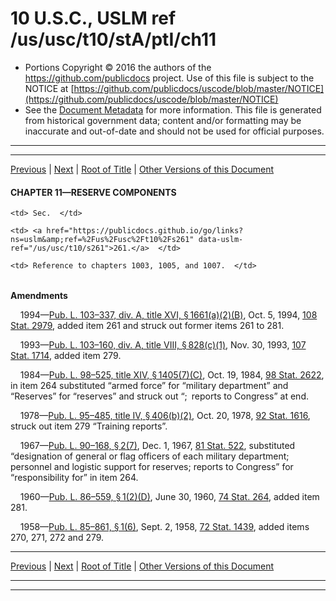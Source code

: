 ---
---

# 10 U.S.C., USLM ref /us/usc/t10/stA/ptI/ch11

* Portions Copyright © 2016 the authors of the https://github.com/publicdocs project.
  Use of this file is subject to the NOTICE at [https://github.com/publicdocs/uscode/blob/master/NOTICE](https://github.com/publicdocs/uscode/blob/master/NOTICE)
* See the [Document Metadata](././../../../../../..//README.md) for more information.
  This file is generated from historical government data; content and/or formatting may be inaccurate and out-of-date and should not be used for official purposes.

----------
----------

[Previous](./../../../../../..//us/usc/t10/stA/ptI/ch9/m__us_usc_t10_s237.md) | [Next](./../../../../../..//us/usc/t10/stA/ptI/ch11/m__us_usc_t10_s261.md) | [Root of Title](./../../../../../../) | [Other Versions of this Document](https://publicdocs.github.io/go/links?ns=uslm&ref=%2Fus%2Fusc%2Ft10%2FstA%2FptI%2Fch11)

#### CHAPTER 11—RESERVE COMPONENTS

<table>

  <tr>

    <td> Sec.  </td>

  </tr>

  <tr>

    <td> <a href="https://publicdocs.github.io/go/links?ns=uslm&amp;ref=%2Fus%2Fusc%2Ft10%2Fs261" data-uslm-ref="/us/usc/t10/s261">261.</a>  </td>

    <td> Reference to chapters 1003, 1005, and 1007.  </td>

  </tr>

</table>

 __Amendments__ 

    1994—[Pub. L. 103–337, div. A, title XVI, § 1661(a)(2)(B)][/us/pl/103/337/s1661/a/2/B], Oct. 5, 1994, [108 Stat. 2979][/us/stat/108/2979], added item 261 and struck out former items 261 to 281.

    1993—[Pub. L. 103–160, div. A, title VIII, § 828(c)(1)][/us/pl/103/160/s828/c/1], Nov. 30, 1993, [107 Stat. 1714][/us/stat/107/1714], added item 279.

    1984—[Pub. L. 98–525, title XIV, § 1405(7)(C)][/us/pl/98/525/s1405/7/C], Oct. 19, 1984, [98 Stat. 2622][/us/stat/98/2622], in item 264 substituted “armed force” for “military department” and “Reserves” for “reserves” and struck out “; reports to Congress” at end.

    1978—[Pub. L. 95–485, title IV, § 406(b)(2)][/us/pl/95/485/s406/b/2], Oct. 20, 1978, [92 Stat. 1616][/us/stat/92/1616], struck out item 279 “Training reports”.

    1967—[Pub. L. 90–168, § 2(7)][/us/pl/90/168/s2/7], Dec. 1, 1967, [81 Stat. 522][/us/stat/81/522], substituted “designation of general or flag officers of each military department; personnel and logistic support for reserves; reports to Congress” for “responsibility for” in item 264.

    1960—[Pub. L. 86–559, § 1(2)(D)][/us/pl/86/559/s1/2/D], June 30, 1960, [74 Stat. 264][/us/stat/74/264], added item 281.

    1958—[Pub. L. 85–861, § 1(6)][/us/pl/85/861/s1/6], Sept. 2, 1958, [72 Stat. 1439][/us/stat/72/1439], added items 270, 271, 272 and 279.

----------

[Previous](./../../../../../..//us/usc/t10/stA/ptI/ch9/m__us_usc_t10_s237.md) | [Next](./../../../../../..//us/usc/t10/stA/ptI/ch11/m__us_usc_t10_s261.md) | [Root of Title](./../../../../../../) | [Other Versions of this Document](https://publicdocs.github.io/go/links?ns=uslm&ref=%2Fus%2Fusc%2Ft10%2FstA%2FptI%2Fch11)

----------
----------

[/us/pl/103/337/s1661/a/2/B]: https://publicdocs.github.io/go/links?ns=uslm&ref=%2Fus%2Fpl%2F103%2F337%2Fs1661%2Fa%2F2%2FB
[/us/stat/108/2979]: https://publicdocs.github.io/go/links?ns=uslm&ref=%2Fus%2Fstat%2F108%2F2979
[/us/pl/103/160/s828/c/1]: https://publicdocs.github.io/go/links?ns=uslm&ref=%2Fus%2Fpl%2F103%2F160%2Fs828%2Fc%2F1
[/us/stat/107/1714]: https://publicdocs.github.io/go/links?ns=uslm&ref=%2Fus%2Fstat%2F107%2F1714
[/us/pl/98/525/s1405/7/C]: https://publicdocs.github.io/go/links?ns=uslm&ref=%2Fus%2Fpl%2F98%2F525%2Fs1405%2F7%2FC
[/us/stat/98/2622]: https://publicdocs.github.io/go/links?ns=uslm&ref=%2Fus%2Fstat%2F98%2F2622
[/us/pl/95/485/s406/b/2]: https://publicdocs.github.io/go/links?ns=uslm&ref=%2Fus%2Fpl%2F95%2F485%2Fs406%2Fb%2F2
[/us/stat/92/1616]: https://publicdocs.github.io/go/links?ns=uslm&ref=%2Fus%2Fstat%2F92%2F1616
[/us/pl/90/168/s2/7]: https://publicdocs.github.io/go/links?ns=uslm&ref=%2Fus%2Fpl%2F90%2F168%2Fs2%2F7
[/us/stat/81/522]: https://publicdocs.github.io/go/links?ns=uslm&ref=%2Fus%2Fstat%2F81%2F522
[/us/pl/86/559/s1/2/D]: https://publicdocs.github.io/go/links?ns=uslm&ref=%2Fus%2Fpl%2F86%2F559%2Fs1%2F2%2FD
[/us/stat/74/264]: https://publicdocs.github.io/go/links?ns=uslm&ref=%2Fus%2Fstat%2F74%2F264
[/us/pl/85/861/s1/6]: https://publicdocs.github.io/go/links?ns=uslm&ref=%2Fus%2Fpl%2F85%2F861%2Fs1%2F6
[/us/stat/72/1439]: https://publicdocs.github.io/go/links?ns=uslm&ref=%2Fus%2Fstat%2F72%2F1439


